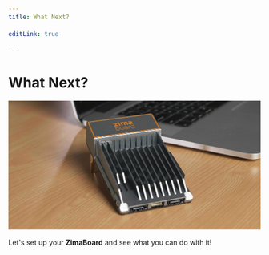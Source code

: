 ```yaml
---
title: What Next?

editLink: true

---
```


# What Next?

![ZimaBoard](/images/ZimaBoard/g4.jpeg)

Let's set up your **ZimaBoard** and see what you can do with it!